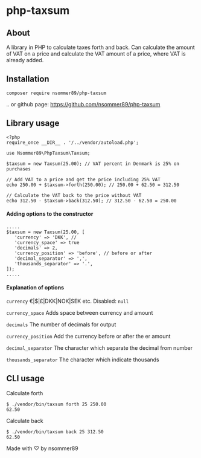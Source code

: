 # php-taxsum
## About
A library in PHP to calculate taxes forth and back. Can calculate the amount of VAT on a price and calculate the VAT amount of a price, where VAT is already added.
## Installation
`composer require nsommer89/php-taxsum`

.. or github page: https://github.com/nsommer89/php-taxsum

## Library usage
```
<?php
require_once __DIR__ . '/../vendor/autoload.php';

use Nsommer89\PhpTaxsum\Taxsum;

$taxsum = new Taxsum(25.00); // VAT percent in Denmark is 25% on purchases

// Add VAT to a price and get the price including 25% VAT
echo 250.00 + $taxsum->forth(250.00); // 250.00 + 62.50 = 312.50

// Calculate the VAT back to the price without VAT
echo 312.50 - $taxsum->back(312.50); // 312.50 - 62.50 = 250.00
```

#### Adding options to the constructor
```
.....
$taxsum = new Taxsum(25.00, [
   'currency' => 'DKK', //
   'currency_space' => true
   'decimals' => 2,
   'currency_position' => 'before', // before or after
   'decimal_separator' => ',',
   'thousands_separator' => '.',
]);
.....
```
#### Explanation of options
`currency` €|$|£|DKK|NOK|SEK etc. Disabled: `null`

`currency_space` Adds space between currency and amount

`decimals` The number of decimals for output

`currency_position` Add the currency before or after the er amount

`decimal_separator` The character which separate the decimal from number

`thousands_separator` The character which indicate thousands

## CLI usage

Calculate forth
```
$ ./vendor/bin/taxsum forth 25 250.00
62.50
```

Calculate back
```
$ ./vendor/bin/taxsum back 25 312.50
62.50
```

Made with ♡ by nsommer89